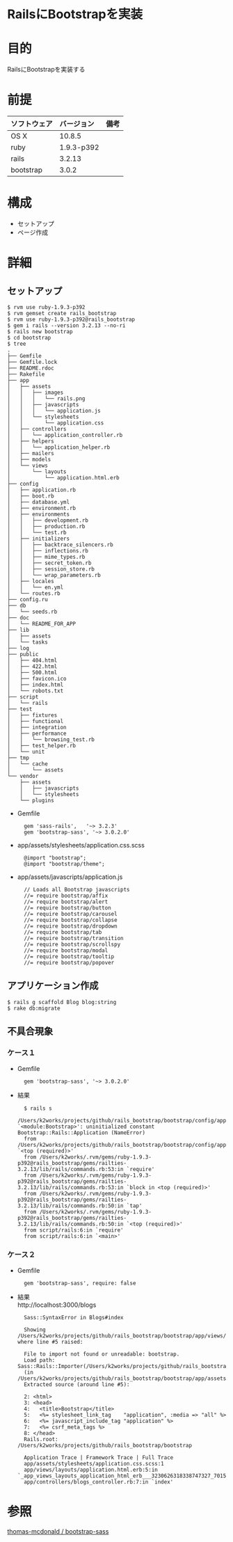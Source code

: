 RailsにBootstrapを実装
===============
# 目的 #
RailsにBootstrapを実装する

# 前提 #
| ソフトウェア   | バージョン   | 備考        |
|:---------------|:-------------|:------------|
| OS X           |10.8.5        |             |
| ruby           |1.9.3-p392    |             |
| rails          |3.2.13        |             |
| bootstrap      |3.0.2         |             |

# 構成 #
+ セットアップ
+ ページ作成

# 詳細 #

## セットアップ ##

    $ rvm use ruby-1.9.3-p392
    $ rvm gemset create rails_bootstrap
    $ rvm use ruby-1.9.3-p392@rails_bootstrap
    $ gem i rails --version 3.2.13 --no-ri
    $ rails new bootstrap
    $ cd bootstrap
    $ tree
    .
    ├── Gemfile
    ├── Gemfile.lock
    ├── README.rdoc
    ├── Rakefile
    ├── app
    │   ├── assets
    │   │   ├── images
    │   │   │   └── rails.png
    │   │   ├── javascripts
    │   │   │   └── application.js
    │   │   └── stylesheets
    │   │       └── application.css
    │   ├── controllers
    │   │   └── application_controller.rb
    │   ├── helpers
    │   │   └── application_helper.rb
    │   ├── mailers
    │   ├── models
    │   └── views
    │       └── layouts
    │           └── application.html.erb
    ├── config
    │   ├── application.rb
    │   ├── boot.rb
    │   ├── database.yml
    │   ├── environment.rb
    │   ├── environments
    │   │   ├── development.rb
    │   │   ├── production.rb
    │   │   └── test.rb
    │   ├── initializers
    │   │   ├── backtrace_silencers.rb
    │   │   ├── inflections.rb
    │   │   ├── mime_types.rb
    │   │   ├── secret_token.rb
    │   │   ├── session_store.rb
    │   │   └── wrap_parameters.rb
    │   ├── locales
    │   │   └── en.yml
    │   └── routes.rb
    ├── config.ru
    ├── db
    │   └── seeds.rb
    ├── doc
    │   └── README_FOR_APP
    ├── lib
    │   ├── assets
    │   └── tasks
    ├── log
    ├── public
    │   ├── 404.html
    │   ├── 422.html
    │   ├── 500.html
    │   ├── favicon.ico
    │   ├── index.html
    │   └── robots.txt
    ├── script
    │   └── rails
    ├── test
    │   ├── fixtures
    │   ├── functional
    │   ├── integration
    │   ├── performance
    │   │   └── browsing_test.rb
    │   ├── test_helper.rb
    │   └── unit
    ├── tmp
    │   └── cache
    │       └── assets
    └── vendor
        ├── assets
        │   ├── javascripts
        │   └── stylesheets
        └── plugins    
    
+ Gemfile

        gem 'sass-rails',   '~> 3.2.3'
        gem 'bootstrap-sass', '~> 3.0.2.0'

+ app/assets/stylesheets/application.css.scss

        @import "bootstrap";
        @import "bootstrap/theme";

+ app/assets/javascripts/application.js

        // Loads all Bootstrap javascripts
        //= require bootstrap/affix
        //= require bootstrap/alert
        //= require bootstrap/button
        //= require bootstrap/carousel
        //= require bootstrap/collapse
        //= require bootstrap/dropdown
        //= require bootstrap/tab
        //= require bootstrap/transition
        //= require bootstrap/scrollspy
        //= require bootstrap/modal
        //= require bootstrap/tooltip
        //= require bootstrap/popover

## アプリケーション作成 ##

    $ rails g scaffold Blog blog:string
    $ rake db:migrate

## 不具合現象 ##

### ケース１ ###
+ Gemfile  

        gem 'bootstrap-sass', '~> 3.0.2.0'

+ 結果  

        $ rails s
        /Users/k2works/projects/github/rails_bootstrap/bootstrap/config/application.rb:13:in `<module:Bootstrap>': uninitialized constant Bootstrap::Rails::Application (NameError)
        from /Users/k2works/projects/github/rails_bootstrap/bootstrap/config/application.rb:12:in `<top (required)>'
        from /Users/k2works/.rvm/gems/ruby-1.9.3-p392@rails_bootstrap/gems/railties-3.2.13/lib/rails/commands.rb:53:in `require'
        from /Users/k2works/.rvm/gems/ruby-1.9.3-p392@rails_bootstrap/gems/railties-3.2.13/lib/rails/commands.rb:53:in `block in <top (required)>'
        from /Users/k2works/.rvm/gems/ruby-1.9.3-p392@rails_bootstrap/gems/railties-3.2.13/lib/rails/commands.rb:50:in `tap'
        from /Users/k2works/.rvm/gems/ruby-1.9.3-p392@rails_bootstrap/gems/railties-3.2.13/lib/rails/commands.rb:50:in `<top (required)>'
        from script/rails:6:in `require'
        from script/rails:6:in `<main>'

### ケース２ ###
+ Gemfile  

        gem 'bootstrap-sass', require: false

+ 結果  
http://localhost:3000/blogs

        Sass::SyntaxError in Blogs#index

        Showing /Users/k2works/projects/github/rails_bootstrap/bootstrap/app/views/layouts/application.html.erb where line #5 raised:

        File to import not found or unreadable: bootstrap.
        Load path: Sass::Rails::Importer(/Users/k2works/projects/github/rails_bootstrap/bootstrap/app/assets/stylesheets/application.css.scss)
        (in /Users/k2works/projects/github/rails_bootstrap/bootstrap/app/assets/stylesheets/application.css.scss)
        Extracted source (around line #5):

        2: <html>
        3: <head>
        4:   <title>Bootstrap</title>
        5:   <%= stylesheet_link_tag    "application", :media => "all" %>
        6:   <%= javascript_include_tag "application" %>
        7:   <%= csrf_meta_tags %>
        8: </head>
        Rails.root: /Users/k2works/projects/github/rails_bootstrap/bootstrap

        Application Trace | Framework Trace | Full Trace
        app/assets/stylesheets/application.css.scss:1
        app/views/layouts/application.html.erb:5:in `_app_views_layouts_application_html_erb___3230626318338747327_70156318251140'
        app/controllers/blogs_controller.rb:7:in `index'

# 参照 #

[thomas-mcdonald / bootstrap-sass](https://github.com/thomas-mcdonald/bootstrap-sass)

